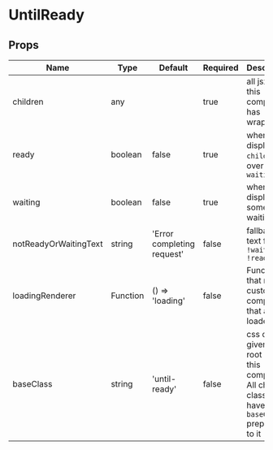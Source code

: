# UntilReady

## Props
| Name                  | Type     | Default                    | Required | Description                                                                                                   |
| --------------------- | -------- | -------------------------- | -------- | ------------------------------------------------------------------------------------------------------------- |
| children              | any      |                            | true     | all jsx that this component has wrapped                                                                       |
| ready                 | boolean  | false                      | true     | when true display `children`, over-rides `waiting`                                                            |
| waiting               | boolean  | false                      | true     | when true display some waiting text                                                                           |
| notReadyOrWaitingText | string   | 'Error completing request' | false    | fallback text for if `!waiting && !ready`                                                                     |
| loadingRenderer       | Function | () => 'loading'            | false    | Function that render custom component that acts as loader                                                     |
| baseClass             | string   | 'until-ready'              | false    | css class given to root div of this component. All child css classes will<br>have `baseClass` prepended to it |
